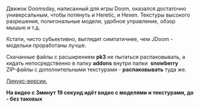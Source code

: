 Движок Doomsday, написанный для игры Doom, оказался достаточно универсальным, чтобы потянуть и Heretic, и Hexen. Текстуры высокого разрешения, полигональные модели, удобное управление, обзор мышью и т.д.

Кстати, чисто субьективно, выглядит симпатичнее, чем JDoom - модельки проработаны лучше.  
  
Скачанные файлы с расширением **pk3** не пытаться распаковывать, а кидать непосредственно в папку **addons** внутри папки  **snowberry**   
ZIP-файлы с дополнительными текстурами - **распаковывать** туда же.

[Линукс-версии.](http://dengine.net/linux)

**На видео с 3минут 19 секунд идёт видео с моделями и текстурами, до - без таковых**